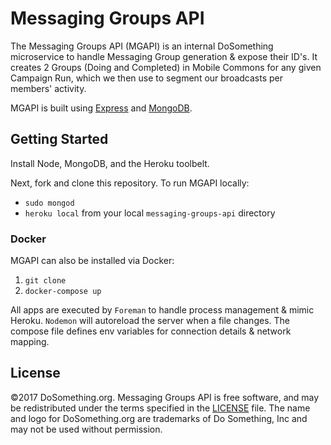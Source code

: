 # Messaging Groups API

The Messaging Groups API (MGAPI) is an internal DoSomething microservice to handle Messaging Group generation & expose their ID's. It creates 2 Groups (Doing and Completed) in Mobile Commons for any given Campaign Run, which we then use to segment our broadcasts per members' activity.

MGAPI is built using [Express](http://expressjs.com/) and [MongoDB](https://www.mongodb.com).

## Getting Started

Install Node, MongoDB, and the Heroku toolbelt. 

Next, fork and clone this repository. To run MGAPI locally:
* `sudo mongod`
* `heroku local` from your local `messaging-groups-api` directory


### Docker

MGAPI can also be installed via Docker:

1. `git clone`
2. `docker-compose up`

All apps are executed by `Foreman` to handle process management & mimic Heroku.
`Nodemon` will autoreload the server when a file changes.
The compose file defines env variables for connection details & network mapping.


## License
&copy;2017 DoSomething.org. Messaging Groups API is free software, and may be redistributed under the terms specified in the [LICENSE](https://github.com/DoSomething/messaging-groups-api/blob/develop/LICENSE) file. The name and logo for DoSomething.org are trademarks of Do Something, Inc and may not be used without permission.
